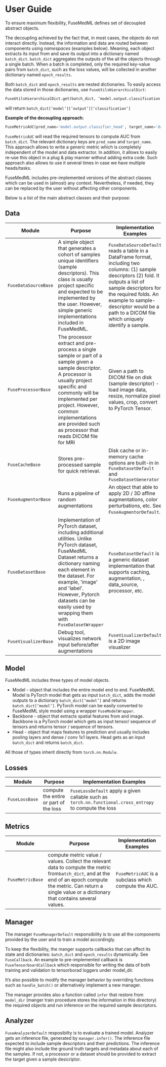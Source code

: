 # User Guide
To ensure maximum flexibility, FuseMedML defines set of decoupled abstract objects. 

The decoupling achieved by the fact that, in most cases, the objects do not interact directly. Instead, the information and data are routed between components using *namespaces* (examples below). Meaning, each object extracts its input from and save its output into a dictionary named `batch_dict`. `batch_dict` aggregates the outputs of the all the objects through a single batch. When a batch is completed, only the required key-value pairs from `batch_dict`, such as the loss values, will be collected in another dictionary named `epoch_results`.
 

Both `batch_dict` and `epoch_results` are nested dictionaries. To easily access the data stored in those dictionaries, use `FuseUtilsHierarchicalDict`:
```python
FuseUtilsHierarchicalDict.get(batch_dict, ‘model.output.classification’)
``` 
will return `batch_dict[‘model’][‘output’][‘classification’]`

**Example of the decoupling approach:**
```python
FuseMetricAUC(pred_name='model.output.classifier_head', target_name='data.gt.gt_global.tensor')  
```

`FuseMetricAUC` will read the required tensors to compute AUC from `batch_dict`. The relevant dictionary keys are `pred_name` and `target_name`. This approach allows to write a generic metric which is completely independent of the model and data extractor. In addition, it allows to easily re-use this object in a plug & play manner without adding extra code. Such approach also allows to use it several times in case we have multiple heads/tasks.  

FuseMedML includes pre-implemented versions of the abstract classes which can be used in (almost) any context. Nevertheless, if needed, they can be replaced by the user without affecting other components.

Below is a list of the main abstract classes and their purpose:

## Data
| Module               | Purpose                                                                                                                                                                                                                      | Implementation Examples                                                                                                                                                                                                                                               
|----------------------|------------------------------------------------------------------------------------------------------------------------------------------------------------------------------------------------------------------------------|-----------------------------------------------------------------------------------------------------------------------------------------------------------------------------------------------------------------------------------------------------------------------
| `FuseDataSourceBase`   | A simple object that generates a cohort of samples unique identifiers (sample descriptors). This class is usually project specific and expected to be implemented by the user. However, simple generic implementations included in FuseMedML. | `FuseDataSourceDefault` reads a table in a DataFrame format, including two columns: (1) sample descriptors (2) fold. It outputs a list of sample descriptors for the required folds. An example to sample-descriptor would be a path to a DICOM file which uniquely identify a sample.
| `FuseProcessorBase`    | The processor extract and pre-process a single sample or part of a sample given a sample descriptor. A processor is usually project specific and commonly will be implemented per project. However, common implementations are provided such as processor that reads DICOM file for MRI | Given a path to DICOM file on disk (sample descriptor) - load image data, resize, normalize pixel values, crop, convert to PyTorch Tensor.
| `FuseCacheBase`        | Stores pre-processed sample for quick retrieval.  | Disk cache or in-memory cache options are built-in in `FuseDatasetDefault` and `FuseDatasetGenerator`
| `FuseAugmentorBase`    | Runs a pipeline of random augmentations| An object that able to apply 2D / 3D affine augmentations, color perturbations, etc. See `FuseAugmentorDefault`.
| `FuseDatasetBase`      | Implementation of PyTorch dataset, including additional utilities. Unlike PyTorch dataset, FuseMedML Dataset returns a dictionary naming each element in the dataset. For example, 'image' and 'label'. However, Pytorch datasets can be easily used by wrapping them with `FuseDatasetWrapper`| `FuseDatasetDefault` is a generic dataset implementation that supports caching, augmentation, , data_source, processor, etc.
| `FuseVisualizerBase`   | Debug tool, visualizes network input before/after augmentations| `FuseVisualizerDefault` is a 2D image visualizer                                                                                                                                                                                                                                                    

## Model
FuseMedML includes three types of model objects. 
* Model - object that includes the entire model end to end. FuseMedML Model is PyTorch model that gets as input `batch_dict`, adds the model outputs to a dictionary `batch_dict[‘model’]` and returns `batch_dict[‘model’]`.  PyTorch model can be easily converted to FuseMedML style model using a wrapper `FuseModelWrapper`.
* Backbone - object that extracts spatial features from and image. Backbone is a PyTorch model which gets as input tensor/ sequence of tensors and returns tensor / sequence of tensors. 
* Head - object that maps features to prediction and usually includes pooling layers and dense / conv 1x1 layers. Head gets as an input `batch_dict` and returns `batch_dict`.

All those of types inherit directly from `torch.nn.Module`. 

## Losses
| Module               | Purpose                                     | Implementation Examples 
|----------------------|------------------------------------------------------------------------------------------------------------------------------------------------------------------------------------------------------------------------------|-----------------------------------------------------------------------------------------------------------------------------------------------------------------------------------------------------------------------------------------------------------------------
| `FuseLossBase`         | compute the entire or part of the loss      | `FuseLossDefault` apply a given callable such as `torch.nn.functional.cross_entropy` to compute the loss 

## Metrics
| Module               | Purpose                                                                                                                                                                                                                      | Implementation Examples                                                                                                                                                                                                                                               
|----------------------|------------------------------------------------------------------------------------------------------------------------------------------------------------------------------------------------------------------------------|-----------------------------------------------------------------------------------------------------------------------------------------------------------------------------------------------------------------------------------------------------------------------
| `FuseMetricBase`         | compute metric value / values. Collect the relevant data to compute the metric from`batch_dict`, and at the end of an epoch compute the metric. Can return a single value or a dictionary that contains several values. | `FuseMetricAUC` is a subclass which compute the AUC. 

## Manager
The manager `FuseManagerDefault` responsibility is to use all the components provided by the user and to train a model accordingly. 

To keep the flexibility, the manger supports callbacks that can affect its state and dictionaries:  `batch_dict` and `epoch_results` dynamically. See `FuseCallback`. An example to pre-implemented callback is `FuseTensorboardCallback` which responsible for writing the data of both training and validation to tensorborad loggers under model_dir.

It’s also possible to modify the manager behavior by overriding functions such as `handle_batch()` or alternatively implement a new manager.    

The manager provides also a function called `infer` that restore from `model_dir` (manger train procedure stores the information in this directory) the required objects and run inference on the required sample descriptors.

## Analyzer
`FuseAnalyzerDefault` resposibilty is to evaluate a trained model.
Analyzer gets an inference file, generated by `manager.infer()`. The inference file expected to include sample descriptors and their predictions. The inference file might also include the ground truth targets and metadata about each of the samples. If not, a processor or a dataset should be provided to extract the target given a sample desicriptor.
